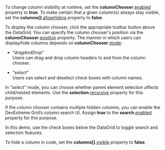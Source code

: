To change column visibility at runtime, set the **columnChooser**.[enabled](/Documentation/ApiReference/UI_Components/dxDataGrid/Configuration/columnChooser/#enabled) property to **true**. To make certain that a given column(s) always stay visible, set the **columns[]**.[allowHiding](/Documentation/ApiReference/UI_Components/dxDataGrid/Configuration/columns/#allowHiding) property to **false**.
<!--split-->

To display the column chooser, click the appropriate toolbar button above the DataGrid. You can specify the column chooser's position via the **columnChooser**.[position](/Documentation/ApiReference/UI_Components/dxDataGrid/Configuration/columnChooser/#position) property. The manner in which users can display/hide columns depends on **columnChooser**.[mode](/Documentation/ApiReference/UI_Components/dxDataGrid/Configuration/columnChooser/#mode):

* *"dragAndDrop"*    
Users can drag and drop column headers to and from the column chooser.

* *"select"*   
Users can select and deselect check boxes with column names.

In *"select"* mode, you can choose whether parent element selection affects child/nested elements. Use the **selection**.[recursive](/Documentation/ApiReference/UI_Components/dxDataGrid/Configuration/columnChooser/selection/#recursive) property for this purpose.

If the column chooser contains multiple hidden columns, you can enable the DevExtreme Grid’s column search UI. Assign **true** to the **search**.[enabled](/Documentation/ApiReference/UI_Components/dxDataGrid/Configuration/columnChooser/search/#enabled) property for this purpose.

In this demo, use the check boxes below the DataGrid to toggle search and selection features.

To hide a column in code, set the **columns[]**.[visible](/Documentation/ApiReference/UI_Components/dxDataGrid/Configuration/columns/#visible) property to **false**.
